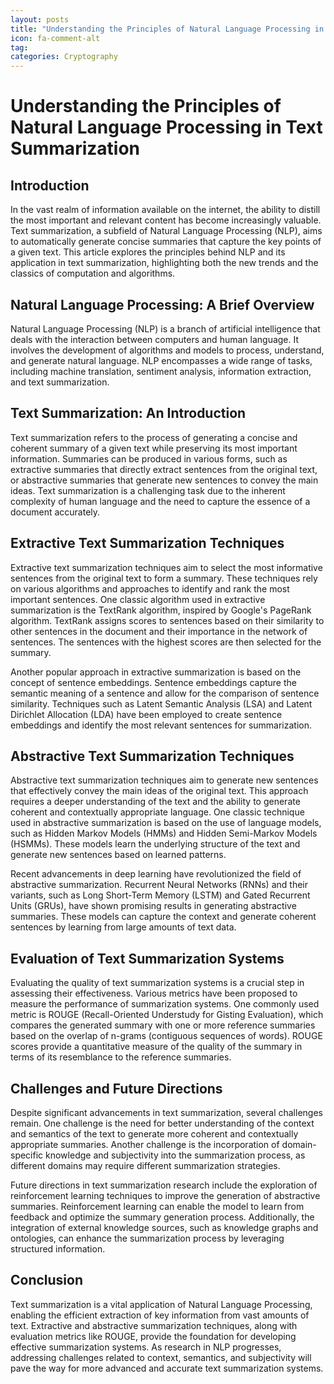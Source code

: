 ```yaml
---
layout: posts
title: "Understanding the Principles of Natural Language Processing in Text Summarization"
icon: fa-comment-alt
tag:      
categories: Cryptography
---
```



# Understanding the Principles of Natural Language Processing in Text Summarization

## Introduction

In the vast realm of information available on the internet, the ability to distill the most important and relevant content has become increasingly valuable. Text summarization, a subfield of Natural Language Processing (NLP), aims to automatically generate concise summaries that capture the key points of a given text. This article explores the principles behind NLP and its application in text summarization, highlighting both the new trends and the classics of computation and algorithms.

## Natural Language Processing: A Brief Overview

Natural Language Processing (NLP) is a branch of artificial intelligence that deals with the interaction between computers and human language. It involves the development of algorithms and models to process, understand, and generate natural language. NLP encompasses a wide range of tasks, including machine translation, sentiment analysis, information extraction, and text summarization.

## Text Summarization: An Introduction

Text summarization refers to the process of generating a concise and coherent summary of a given text while preserving its most important information. Summaries can be produced in various forms, such as extractive summaries that directly extract sentences from the original text, or abstractive summaries that generate new sentences to convey the main ideas. Text summarization is a challenging task due to the inherent complexity of human language and the need to capture the essence of a document accurately.

## Extractive Text Summarization Techniques

Extractive text summarization techniques aim to select the most informative sentences from the original text to form a summary. These techniques rely on various algorithms and approaches to identify and rank the most important sentences. One classic algorithm used in extractive summarization is the TextRank algorithm, inspired by Google's PageRank algorithm. TextRank assigns scores to sentences based on their similarity to other sentences in the document and their importance in the network of sentences. The sentences with the highest scores are then selected for the summary.

Another popular approach in extractive summarization is based on the concept of sentence embeddings. Sentence embeddings capture the semantic meaning of a sentence and allow for the comparison of sentence similarity. Techniques such as Latent Semantic Analysis (LSA) and Latent Dirichlet Allocation (LDA) have been employed to create sentence embeddings and identify the most relevant sentences for summarization.

## Abstractive Text Summarization Techniques

Abstractive text summarization techniques aim to generate new sentences that effectively convey the main ideas of the original text. This approach requires a deeper understanding of the text and the ability to generate coherent and contextually appropriate language. One classic technique used in abstractive summarization is based on the use of language models, such as Hidden Markov Models (HMMs) and Hidden Semi-Markov Models (HSMMs). These models learn the underlying structure of the text and generate new sentences based on learned patterns.

Recent advancements in deep learning have revolutionized the field of abstractive summarization. Recurrent Neural Networks (RNNs) and their variants, such as Long Short-Term Memory (LSTM) and Gated Recurrent Units (GRUs), have shown promising results in generating abstractive summaries. These models can capture the context and generate coherent sentences by learning from large amounts of text data.

## Evaluation of Text Summarization Systems

Evaluating the quality of text summarization systems is a crucial step in assessing their effectiveness. Various metrics have been proposed to measure the performance of summarization systems. One commonly used metric is ROUGE (Recall-Oriented Understudy for Gisting Evaluation), which compares the generated summary with one or more reference summaries based on the overlap of n-grams (contiguous sequences of words). ROUGE scores provide a quantitative measure of the quality of the summary in terms of its resemblance to the reference summaries.

## Challenges and Future Directions

Despite significant advancements in text summarization, several challenges remain. One challenge is the need for better understanding of the context and semantics of the text to generate more coherent and contextually appropriate summaries. Another challenge is the incorporation of domain-specific knowledge and subjectivity into the summarization process, as different domains may require different summarization strategies.

Future directions in text summarization research include the exploration of reinforcement learning techniques to improve the generation of abstractive summaries. Reinforcement learning can enable the model to learn from feedback and optimize the summary generation process. Additionally, the integration of external knowledge sources, such as knowledge graphs and ontologies, can enhance the summarization process by leveraging structured information.

## Conclusion

Text summarization is a vital application of Natural Language Processing, enabling the efficient extraction of key information from vast amounts of text. Extractive and abstractive summarization techniques, along with evaluation metrics like ROUGE, provide the foundation for developing effective summarization systems. As research in NLP progresses, addressing challenges related to context, semantics, and subjectivity will pave the way for more advanced and accurate text summarization systems.